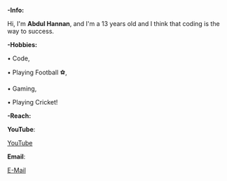 **-Info:**

Hi, I'm **Abdul Hannan**, and I'm a 13 years old and I think that coding is the way to success.

**-Hobbies:**

• Code,

• Playing Football ⚽,

• Gaming,

• Playing Cricket!

**-Reach:**

**YouTube**:

[YouTube](https://YouTube.com/@iamabdulhannan)

**Email**:

[E-Mail](mailto:coderabdulhannan@gmail.com)
